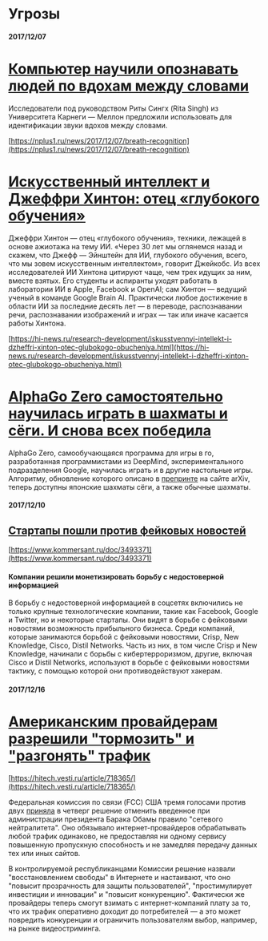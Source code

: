 # Угрозы

#### 2017/12/07

# [Компьютер научили опознавать людей по вдохам между словами](https://nplus1.ru/news/2017/12/07/breath-recognition)

Исследователи под руководством Риты Сингх \(Rita Singh\) из Университета Карнеги — Меллон предложили использовать для идентификации звуки вдохов между словами.

[https://nplus1.ru/news/2017/12/07/breath-recognition](https://nplus1.ru/news/2017/12/07/breath-recognition)

# [Искусственный интеллект и Джеффри Хинтон: отец «глубокого обучения»](https://hi-news.ru/research-development/iskusstvennyj-intellekt-i-dzheffri-xinton-otec-glubokogo-obucheniya.html)

Джеффри Хинтон — отец «глубокого обучения», техники, лежащей в основе ажиотажа на тему ИИ. «Через 30 лет мы оглянемся назад и скажем, что Джефф — Эйнштейн для ИИ, глубокого обучения, всего, что мы зовем искусственным интеллектом», говорит Джейкобс. Из всех исследователей ИИ Хинтона цитируют чаще, чем трех идущих за ним, вместе взятых. Его студенты и аспиранты уходят работать в лаборатории ИИ в Apple, Facebook и OpenAI; сам Хинтон — ведущий ученый в команде Google Brain AI. Практически любое достижение в области ИИ за последние десять лет — в переводе, распознавании речи, распознавании изображений и играх — так или иначе касается работы Хинтона.

[https://hi-news.ru/research-development/iskusstvennyj-intellekt-i-dzheffri-xinton-otec-glubokogo-obucheniya.html](https://hi-news.ru/research-development/iskusstvennyj-intellekt-i-dzheffri-xinton-otec-glubokogo-obucheniya.html)

# [AlphaGo Zero самостоятельно научилась играть в шахматы и сёги. И снова всех победила](https://nplus1.ru/news/2017/12/07/alpha-go-go)

AlphaGo Zero, самообучающаяся программа для игры в го, разработанная программистами из DeepMind, экспериментального подразделения Google, научилась играть и в другие настольные игры. Алгоритму, обновление которого описано в [препринте](https://arxiv.org/abs/1712.01815) на сайте arXiv, теперь доступны японские шахматы сёги, а также обычные шахматы.

#### 2017/12/10

## [Стартапы пошли против фейковых новостей](https://www.kommersant.ru/doc/3493371)

[https://www.kommersant.ru/doc/3493371](https://www.kommersant.ru/doc/3493371)

#### Компании решили монетизировать борьбу с недостоверной информацией

В борьбу с недостоверной информацией в соцсетях включились не только крупные технологические компании, такие как Facebook, Google и Twitter, но и некоторые стартапы. Они видят в борьбе с фейковыми новостями возможность прибыльного бизнеса. Среди компаний, которые занимаются борьбой с фейковыми новостями, Crisp, New Knowledge, Cisco, Distil Networks. Часть из них, в том числе Crisp и New Knowledge, начинали с борьбы с кибертерроризмом, другие, включая Cisco и Distil Networks, используют в борьбе с фейковыми новостями тактику, с помощью которой они противодействуют хакерам.

#### 2017/12/16

# [Американским провайдерам разрешили "тормозить" и "разгонять" трафик](https://hitech.vesti.ru/article/718365/)

[https://hitech.vesti.ru/article/718365/](https://hitech.vesti.ru/article/718365/)

Федеральная комиссия по связи \(FCC\) США тремя голосами против двух [приняла](https://www.fcc.gov/document/fcc-takes-action-restore-internet-freedom) в четверг решение отменить введенное при администрации президента Барака Обамы правило "сетевого нейтралитета". Оно обязывало интернет-провайдеров обрабатывать любой трафик одинаково, не предоставляя ни одному сервису повышенную пропускную способность и не замедляя передачу данных тех или иных сайтов.

В контролируемой республиканцами Комиссии решение назвали "восстановлением свободы" в Интернете и настаивают, что оно "повысит прозрачность для защиты пользователей", "простимулирует инвестиции и инновации" и "повысит конкуренцию". Фактически же провайдеры теперь смогут взимать с интернет-компаний плату за то, что их трафик оперативно доходит до потребителей — а это может повредить конкуренции и ограничить пользователям выбор, например, на рынке видеостриминга.

